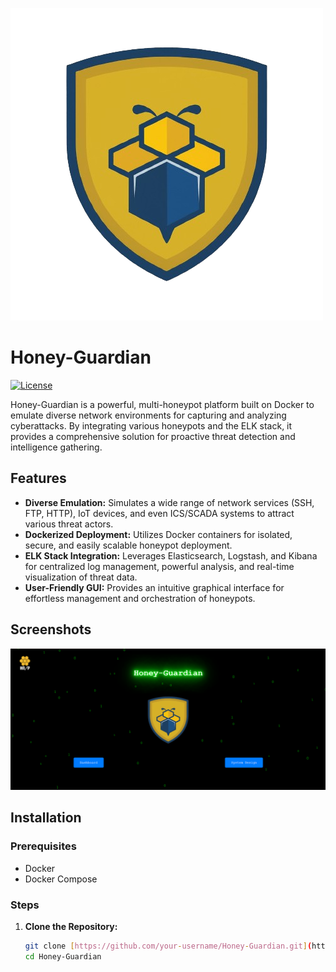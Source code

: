 ![Honey-Guardian Logo](https://github.com/AdhamALAzzabi/Honey-Guardian/blob/main/Logo.png?raw=true)

# Honey-Guardian

[![License](https://img.shields.io/badge/License-MIT-yellow.svg)](https://opensource.org/licenses/MIT)

Honey-Guardian is a powerful, multi-honeypot platform built on Docker to emulate diverse network environments for capturing and analyzing cyberattacks. By integrating various honeypots and the ELK stack, it provides a comprehensive solution for proactive threat detection and intelligence gathering.

## Features

* **Diverse Emulation:**  Simulates a wide range of network services (SSH, FTP, HTTP), IoT devices, and even ICS/SCADA systems to attract various threat actors.
* **Dockerized Deployment:** Utilizes Docker containers for isolated, secure, and easily scalable honeypot deployment.
* **ELK Stack Integration:**  Leverages Elasticsearch, Logstash, and Kibana for centralized log management, powerful analysis, and real-time visualization of threat data.
* **User-Friendly GUI:**  Provides an intuitive graphical interface for effortless management and orchestration of honeypots.

## Screenshots
[![Kibana Dashboard](https://github.com/AdhamALAzzabi/Honey-Guardian/blob/main/Honey-Guardian.png?raw=true)](#features)


## Installation

### Prerequisites

* Docker
* Docker Compose

### Steps

1. **Clone the Repository:**
   ```bash
   git clone [https://github.com/your-username/Honey-Guardian.git](https://github.com/your-username/Honey-Guardian.git)
   cd Honey-Guardian

